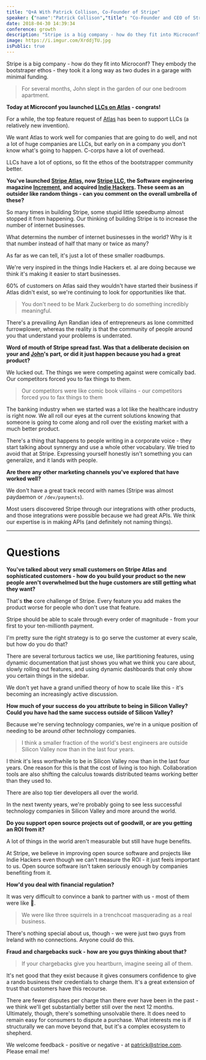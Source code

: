 ```yaml
---
title: "Q+A With Patrick Collison, Co-Founder of Stripe"
speaker: {"name":"Patrick Collison","title": "Co-Founder and CEO of Stripe","twitter":"patrickc","location":"patrick@stripe.com","description":"Fallibilist, optimist. Stripe CEO.","verified":true,"image":"https://pbs.twimg.com/profile_images/825622525342199809/_iAaSUQf.jpg","website":"http://patrickcollison.com"}
date: 2018-04-30 14:39:34
conference: growth
description: "Stripe is a big company - how do they fit into Microconf? They embody the bootstraper ethos - they took it a long way as two dudes in a garage with minimal funding."
image: https://i.imgur.com/XrddjTU.jpg
isPublic: true
---
```


Stripe is a big company - how do they fit into Microconf? They embody the bootstraper ethos - they took it a long way as two dudes in a garage with minimal funding.

> For several months, John slept in the garden of our one bedroom apartment.

**Today at Microconf you launched [LLCs on Atlas](https://stripe.com/atlas/guides/llc-vs-c-corp) - congrats!**

For a while, the top feature request of [Atlas](https://stripe.com/atlas) has been to support LLCs (a relatively new invention).

We want Atlas to work well for companies that are going to do well, and not a lot of huge companies are LLCs, but early on in a company you don't know what's going to happen. C-corps have a lot of overhead.

LLCs have a lot of options, so fit the ethos of the bootstrapper community better.

**You've launched [Stripe Atlas](https://stripe.com/atlas), now [Stripe LLC](https://stripe.com/atlas/guides/llc-vs-c-corp), the Software engineering magazine [Increment](https://increment.com/), and acquired [Indie Hackers](https://www.indiehackers.com/). These seem as an outsider like random things - can you comment on the overall umbrella of these?**

So many times in building Stripe, some stupid little speedbump almost stopped it from happening. Our thinking of building Stripe is to increase the number of internet businesses.

What determins the number of internet businesses in the world? Why is it that number instead of half that many or twice as many?

As far as we can tell, it's just a lot of these smaller roadbumps.

We're very inspired in the things Indie Hackers et. al are doing because we think it's making it easier to start businesses.

60% of customers on Atlas said they wouldn't have started their business if Atlas didn't exist, so we're continuing to look for opportunities like that.

> You don't need to be Mark Zuckerberg to do something incredibly meaningful.

There's a prevailing Ayn Randian idea of entrepreneurs as lone committed furrowplower, whereas the reality is that the community of people around you that understand your problems is underrated.

**Word of mouth of Stripe spread fast. Was that a deliberate decision on your and [John](https://twitter.com/collision)'s part, or did it just happen because you had a great product?**

We lucked out. The things we were competing against were comically bad. Our competitors forced you to fax things to them.

> Our competitors were like comic book villains - our competitors forced you to fax things to them

The banking industry when we started was a lot like the healthcare industry is right now. We all roll our eyes at the current solutions knowing that someone is going to come along and roll over the existing market with a much better product.

There's a thing that happens to people writing in a corporate voice - they start talking about synnergy and use a whole other vocabulary. We tried to avoid that at Stripe. Expressing yourself honestly isn't something you can generalize, and it lands with people.

**Are there any other marketing channels you've explored that have worked well?**

We don't have a great track record with names (Stripe was almost paydaemon or `/dev/payments`).

Most users discovered Stripe through our integrations with other products, and those integrations were possible because we had great APIs. We think our expertise is in making APIs (and definitely not naming things).

---

# Questions

**You've talked about very small customers on Stripe Atlas and sophisticated customers - how do you build your product so the new people aren't overwhelmed but the huge customers are still getting what they want?**

That's **the** core challenge of Stripe. Every feature you add makes the product worse for people who don't use that feature.

Stripe should be able to scale through every order of magnitude - from your first to your ten-millionth payment.

I'm pretty sure the right strategy is to go serve the customer at every scale, but how do you do that?

There are several torturous tactics we use, like partitioning features, using dynamic documentation that just shows you what we think you care about, slowly rolling out features, and using dynamic dashboards that only show you certain things in the sidebar.

We don't yet have a grand unified theory of how to scale like this - it's becoming an increasingly active discussion.

**How much of your success do you attribute to being in Silicon Valley? Could you have had the same success outside of Silicon Valley?**

Because we're serving technology companies, we're in a unique position of needing to be around other technology companies.

> I think a smaller fraction of the world's best engineers are outside Silicon Valley now than in the last four years.

I think it's less worthwhile to be in Silicon Valley now than in the last four years. One reason for this is that the cost of living is too high. Collaboration tools are also shifting the calculus towards distributed teams working better than they used to.

There are also top tier developers all over the world.

In the next twenty years, we're probably going to see less successful technology companies in Silicon Valley and more around the world.

**Do you support open source projects out of goodwill, or are you getting an ROI from it?**

A lot of things in the world aren't measurable but still have huge benefits.

At Stripe, we believe in improving open source software and projects like Indie Hackers even though we can't measure the ROI - it just feels important to us. Open source software isn't taken seriously enough by companies benefiting from it.

**How'd you deal with financial regulation?**

It was very difficult to convince a bank to partner with us - most of them were like 🙅‍.

> We were like three squirrels in a trenchcoat masquerading as a real business.

There's nothing special about us, though - we were just two guys from Ireland with no connections. Anyone could do this.

**Fraud and chargebacks suck - how are you guys thinking about that?**

> If your chargebacks give you heartburn, imagine seeing all of them.

It's net good that they exist because it gives consumers confidence to give a rando business their credentials to charge them. It's a great extension of trust that customers have this recourse.

There are fewer disputes per charge than there ever have been in the past - we think we'll get substantially better still over the next 12 months. Ultimately, though, there's something unsolvable there. It does need to remain easy for consumers to dispute a purchase. What interests me is if structurally we can move beyond that, but it's a complex ecosystem to shepherd.

We welcome feedback - positive or negative - at patrick@stripe.com. Please email me!
